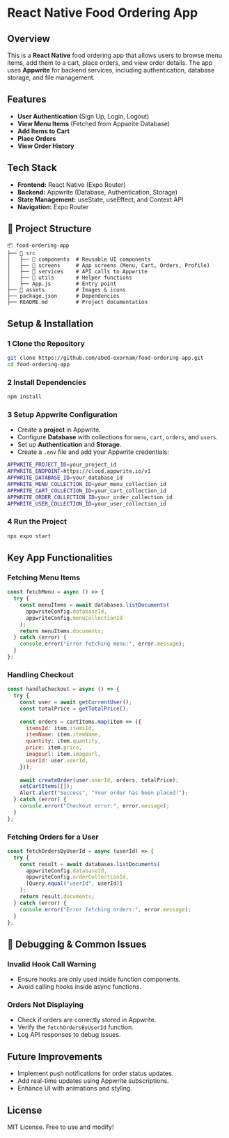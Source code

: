 # React Native Food Ordering App

## Overview
This is a **React Native** food ordering app that allows users to browse menu items, add them to a cart, place orders, and view order details. The app uses **Appwrite** for backend services, including authentication, database storage, and file management.

## Features
- **User Authentication** (Sign Up, Login, Logout)
- **View Menu Items** (Fetched from Appwrite Database)
- **Add Items to Cart**
- **Place Orders**
- **View Order History**

## Tech Stack
- **Frontend:** React Native (Expo Router)
- **Backend:** Appwrite (Database, Authentication, Storage)
- **State Management:** useState, useEffect, and Context API
- **Navigation:** Expo Router

## 📂 Project Structure
```
📦 food-ordering-app
├── 📂 src
│   ├── 📂 components  # Reusable UI components
│   ├── 📂 screens     # App screens (Menu, Cart, Orders, Profile)
│   ├── 📂 services    # API calls to Appwrite
│   ├── 📂 utils       # Helper functions
│   ├── App.js        # Entry point
├── 📂 assets          # Images & icons
├── package.json      # Dependencies
├── README.md         # Project documentation
```

## Setup & Installation
### 1 Clone the Repository
```sh
git clone https://github.com/abed-exornam/food-ordering-app.git
cd food-ordering-app
```

### 2️ Install Dependencies
```sh
npm install
```

### 3️ Setup Appwrite Configuration
- Create a **project** in Appwrite.
- Configure **Database** with collections for `menu`, `cart`, `orders`, and `users`.
- Set up **Authentication** and **Storage**.
- Create a `.env` file and add your Appwrite credentials:

```sh
APPWRITE_PROJECT_ID=your_project_id
APPWRITE_ENDPOINT=https://cloud.appwrite.io/v1
APPWRITE_DATABASE_ID=your_database_id
APPWRITE_MENU_COLLECTION_ID=your_menu_collection_id
APPWRITE_CART_COLLECTION_ID=your_cart_collection_id
APPWRITE_ORDER_COLLECTION_ID=your_order_collection_id
APPWRITE_USER_COLLECTION_ID=your_user_collection_id
```

### 4️ Run the Project
```sh
npx expo start
```

## Key App Functionalities

### Fetching Menu Items
```javascript
const fetchMenu = async () => {
  try {
    const menuItems = await databases.listDocuments(
      appwriteConfig.databaseId,
      appwriteConfig.menuCollectionId
    );
    return menuItems.documents;
  } catch (error) {
    console.error("Error fetching menu:", error.message);
  }
};
```

### Handling Checkout
```javascript
const handleCheckout = async () => {
  try {
    const user = await getCurrentUser();
    const totalPrice = getTotalPrice();
    
    const orders = cartItems.map(item => ({
      itemsId: item.itemsId,
      itemName: item.itemName,
      quantity: item.quantity,
      price: item.price,
      imageurl: item.imageurl,
      userId: user.userId,
    }));
    
    await createOrder(user.userId, orders, totalPrice);
    setCartItems([]);
    Alert.alert("Success", "Your order has been placed!");
  } catch (error) {
    console.error("Checkout error:", error.message);
  }
};
```

### Fetching Orders for a User
```javascript
const fetchOrdersByUserId = async (userId) => {
  try {
    const result = await databases.listDocuments(
      appwriteConfig.databaseId,
      appwriteConfig.orderCollectionId,
      [Query.equal("userId", userId)]
    );
    return result.documents;
  } catch (error) {
    console.error("Error fetching orders:", error.message);
  }
};
```

## 🐞 Debugging & Common Issues
### **Invalid Hook Call Warning**
- Ensure hooks are only used inside function components.
- Avoid calling hooks inside async functions.

### **Orders Not Displaying**
- Check if orders are correctly stored in Appwrite.
- Verify the `fetchOrdersByUserId` function.
- Log API responses to debug issues.

## Future Improvements
- Implement push notifications for order status updates.
- Add real-time updates using Appwrite subscriptions.
- Enhance UI with animations and styling.

## License
MIT License. Free to use and modify!

